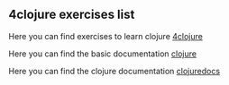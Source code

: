 ## 4clojure exercises list

Here you can find exercises to learn clojure
[4clojure](http://www.4clojure.com/)

Here you can find the basic documentation
[clojure](https://clojure.org/guides/learn/syntax)

Here you can find the clojure documentation
[clojuredocs](https://clojuredocs.org/)

